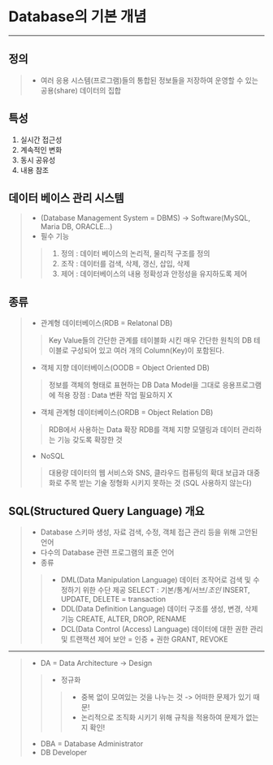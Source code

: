 # Database의 기본 개념
-------------------------
## 정의
> * 여러 응용 시스템(프로그램)들의 통합된 정보들을 저장하여 운영할 수 있는 공용(share) 데이터의 집합

## 특성
1. 실시간 접근성
2. 계속적인 변화
3. 동시 공유성
4. 내용 참조

## 데이터 베이스 관리 시스템
> * (Database Management System = DBMS) -> Software(MySQL, Maria DB, ORACLE...)
> * 필수 기능
> > 1. 정의 : 데이터 베이스의 논리적, 물리적 구조를 정의
> > 2. 조작 : 데이터를 검색, 삭제, 갱신, 삽입, 삭제
> > 3. 제어 : 데이터베이스의 내용 정확성과 안정성을 유지하도록 제어

## 종류
> * 관계형 데이터베이스(RDB = Relatonal DB)
> > Key Value들의 간단한 관계를 테이블화 시킨 매우 간단한 원칙의 DB
> > 테이블로 구성되어 있고 여러 개의 Column(Key)이 포함된다.
> * 객체 지향 데이터베이스(OODB = Object Oriented DB)
> > 정보를 객체의 형태로 표현하는 DB
> > Data Model을 그대로 응용프로그램에 적용
> > 장점 : Data 변환 작업 필요하지 X
> * 객체 관계형 데이터베이스(ORDB = Object Relation DB)
> > RDB에서 사용하는 Data 확장
> > RDB를 객체 지향 모델링과 데이터 관리하는 기능 갖도록 확장한 것
> * NoSQL
> > 대용량 데이터의 웹 서비스와 SNS, 클라우드 컴퓨팅의 확대 보급과 대중화로 주목 받는 기술
> > 정형화 시키지 못하는 것 (SQL 사용하지 않는다)

## SQL(Structured Query Language) 개요
> * Database 스키마 생성, 자료 검색, 수정, 객체 접근 관리 등을 위해 고안된 언어
> * 다수의 Database 관련 프로그램의 표준 언어
> * 종류
> > - DML(Data Manipulation Language)
> > 데이터 조작어로 검색 및 수정하기 위한 수단 제공
> > SELECT : 기본/통계/서브/*조인*
> > INSERT, UPDATE, DELETE = transaction
> > - DDL(Data Definition Language)
> > 데이터 구조를 생성, 변경, 삭제 기능
> > CREATE, ALTER, DROP, RENAME
> > - DCL(Data Control (Access) Language)
> > 데이터에 대한 권한 관리 및 트랜잭션 제어
> > 보안 = 인증 + 권한
> > GRANT, REVOKE

--------------------------------------

> * DA = Data Architecture -> Design
> > - 정규화
> > > - 중복 없이 모여있는 것을 나누는 것 -> 어떠한 문제가 있기 때문!
> > > - 논리적으로 조직화 시키기 위해 규칙을 적용하여 문제가 없는지 확인!
> * DBA = Database Administrator
> * DB Developer
